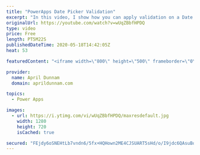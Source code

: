 ```yaml
---
title: "PowerApps Date Picker Validation"
excerpt: "In this video, I show how you can apply validation on a Date Picker control in PowerApps.  You can use this to restrict the selected date options to business days only, 3 days in the future, etc.    For step by step directions and code to copy and paste, please reference my corresponding blog post:"
originalUrl: https://youtube.com/watch?v=wUqZBbfHPDQ
type: video
price: Free
length: PT5M22S
publishedDateTime: 2020-05-18T14:42:05Z
heat: 53

featuredContent: "<iframe width=\"800\" height=\"500\" frameborder=\"0\" src=\"https://www.youtube.com/embed/wUqZBbfHPDQ\" allow=\"accelerometer; autoplay; encrypted-media; gyroscope; picture-in-picture\" allowfullscreen></iframe>"

provider:
  name: April Dunnam
  domain: aprildunnam.com

topics:
  - Power Apps

images:
  - url: https://i.ytimg.com/vi/wUqZBbfHPDQ/maxresdefault.jpg
    width: 1280
    height: 720
    isCached: true

secured: "FEjdy6oSNEHtLb7vndn6/5fx+HQHown2ME4CJSUART5sHd/o/I9jdc6QAsuBoynsD8tHdt9YgVROeuZ2ljh+AOVhWN9I6MfxIzrjgWg/v9QteCozgbCi5Fn7PR6CexrIu+gB8kxpxRlK94geqLgIRqVnWVyvit20qBthqs11jfn9+Z85aGoaDhdndnnuEo/OBhYEW1ADfzbI+UAzjk49yEeKWJvjFLg95UNajkPPEJayPiTaaMYUcpwRt+gv36QpQzARSziekenzXhY69bvF54WklLFbsClObmWo3erX0wTJr3Kg5hrsv6xOR2b5N1IUwGWj0rTJKRWPYyTZ/ALmsfjBPoz8wHz6QzuTdflL3W3iBMkG2qdM2dbW41Unv4mtJqGx3X6eCtY8ZK/2i1lQkYtQkSuyZUZj7+VW4QbjDAY=;EFSwfzn8mfoAoXb4JlkQAw=="
---
```


